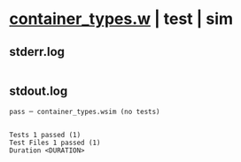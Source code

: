 # [container_types.w](../../../../../examples/tests/valid/container_types.w) | test | sim

## stderr.log
```log

```

## stdout.log
```log
pass ─ container_types.wsim (no tests)
 
 
Tests 1 passed (1)
Test Files 1 passed (1)
Duration <DURATION>
```

